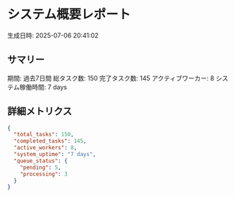 # システム概要レポート

生成日時: 2025-07-06 20:41:02

## サマリー

期間: 過去7日間
総タスク数: 150
完了タスク数: 145
アクティブワーカー: 8
システム稼働時間: 7 days

## 詳細メトリクス
```json
{
  "total_tasks": 150,
  "completed_tasks": 145,
  "active_workers": 8,
  "system_uptime": "7 days",
  "queue_status": {
    "pending": 5,
    "processing": 3
  }
}
```